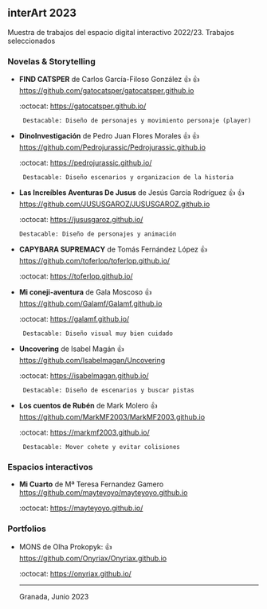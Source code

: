 ## interArt 2023

Muestra de trabajos del espacio digital interactivo 2022/23. Trabajos seleccionados





### Novelas & Storytelling


* **FIND CATSPER** de Carlos García-Filoso González  :+1: :+1: https://github.com/gatocatsper/gatocatsper.github.io

   :octocat: https://gatocatsper.github.io/

      
       Destacable: Diseño de personajes y movimiento personaje (player)
   

* **DinoInvestigación** de Pedro Juan Flores Morales :+1: :+1: https://github.com/Pedrojurassic/Pedrojurassic.github.io

   :octocat: https://pedrojurassic.github.io/

      
       Destacable: Diseño escenarios y organizacion de la historia 
   
 
*  **Las Increíbles Aventuras De Jusus** de Jesús García Rodríguez  :+1: :+1:  https://github.com/JUSUSGAROZ/JUSUSGAROZ.github.io
 
      :octocat:   https://jususgaroz.github.io/
      
       Destacable: Diseño de personajes y animación
   
   
   
* **CAPYBARA SUPREMACY** de Tomás Fernández López :+1:  https://github.com/toferlop/toferlop.github.io/


   :octocat: https://toferlop.github.io/
   
    
* **Mi coneji-aventura** de Gala Moscoso  :+1:  https://github.com/Galamf/Galamf.github.io

   :octocat: https://galamf.github.io/
   
      
       Destacable: Diseño visual muy bien cuidado 
      
   
* **Uncovering** de  Isabel Magán :+1:  https://github.com/Isabelmagan/Uncovering

   :octocat: https://isabelmagan.github.io/

     
       Destacable: Diseño de escenarios y buscar pistas
   
   
 
* **Los cuentos de Rubén** de Mark Molero :+1:  https://github.com/MarkMF2003/MarkMF2003.github.io

   :octocat: https://markmf2003.github.io/

     
       Destacable: Mover cohete y evitar colisiones
      


### Espacios interactivos 


*  **Mi Cuarto** de Mª Teresa Fernandez Gamero   https://github.com/mayteyoyo/mayteyoyo.github.io

   :octocat: https://mayteyoyo.github.io/









### Portfolios

* MONS de Olha Prokopyk:   :+1: https://github.com/Onyriax/Onyriax.github.io 

  :octocat: https://onyriax.github.io/
 
  
  ----
  
  
  Granada, Junio 2023
  
